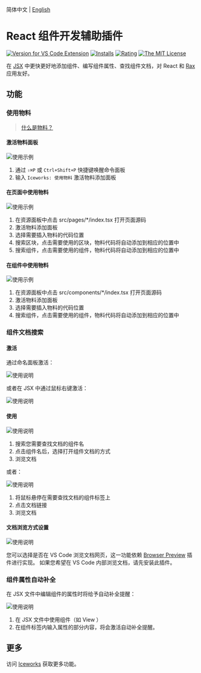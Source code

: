 简体中文 | [English](https://github.com/ice-lab/iceworks/blob/master/extensions/iceworks-material-helper/README.en.md)

# React 组件开发辅助插件

[![Version for VS Code Extension](https://vsmarketplacebadge.apphb.com/version-short/iceworks-team.iceworks-material-helper.svg?logo=visual-studio-code)](https://marketplace.visualstudio.com/items?itemName=iceworks-team.iceworks-material-helper)
[![Installs](https://vsmarketplacebadge.apphb.com/installs-short/iceworks-team.iceworks-material-helper.svg)](https://marketplace.visualstudio.com/items?itemName=iceworks-team.iceworks-material-helper)
[![Rating](https://vsmarketplacebadge.apphb.com/rating-short/iceworks-team.iceworks-material-helper.svg)](https://marketplace.visualstudio.com/items?itemName=iceworks-team.iceworks-material-helper)
[![The MIT License](https://img.shields.io/badge/license-MIT-blue.svg)](http://opensource.org/licenses/MIT)

在 [JSX](https://zh-hans.reactjs.org/docs/introducing-jsx.html) 中更快更好地添加组件、编写组件属性、查找组件文档，对 React 和 [Rax](https://rax.js.org/) 应用友好。

## 功能

### 使用物料

> [什么是物料？](https://ice.work/docs/materials/about)

#### 激活物料面板

![使用示例](https://user-images.githubusercontent.com/56879942/87538941-a19a5f00-c6cf-11ea-92f2-b8ed100792fc.gif)

1. 通过 `⇧⌘P` 或 `Ctrl+Shift+P` 快捷键唤醒命令面板
2. 输入 `Iceworks: 使用物料` 激活物料添加面板

#### 在页面中使用物料

![使用示例](https://user-images.githubusercontent.com/56879942/87619860-ba4a5980-c74f-11ea-84c1-9ef69ef17b18.gif)

1. 在资源面板中点击 src/pages/*/index.tsx 打开页面源码
2. 激活物料添加面板
3. 选择需要插入物料的代码位置
4. 搜索区块，点击需要使用的区块，物料代码将自动添加到相应的位置中
5. 搜索组件，点击需要使用的组件，物料代码将自动添加到相应的位置中

#### 在组件中使用物料

![使用示例](https://user-images.githubusercontent.com/56879942/87619875-c2a29480-c74f-11ea-945e-788a32e65881.gif)

1. 在资源面板中点击 src/components/*/index.tsx 打开页面源码
2. 激活物料添加面板
3. 选择需要插入物料的代码位置
4. 搜索组件，点击需要使用的组件，物料代码将自动添加到相应的位置中

### 组件文档搜索

#### 激活

通过命名面板激活：

![使用说明](https://user-images.githubusercontent.com/56879942/90105060-d73a7280-dd77-11ea-8cb6-dbda547adcf2.gif)

或者在 JSX 中通过鼠标右键激活：

![使用说明](https://user-images.githubusercontent.com/56879942/90105045-d3a6eb80-dd77-11ea-9d4e-e0f4433e36c1.gif)

#### 使用

![使用说明](https://user-images.githubusercontent.com/56879942/90112425-8d0abe80-dd82-11ea-955c-38fdaea2e7eb.gif)

1. 搜索您需要查找文档的组件名
2. 点击组件名后，选择打开组件文档的方式
3. 浏览文档

或者：

![使用说明](https://user-images.githubusercontent.com/56879942/90112444-93009f80-dd82-11ea-8413-9578f7244a21.gif)

1. 将鼠标悬停在需要查找文档的组件标签上
2. 点击文档链接
3. 浏览文档

#### 文档浏览方式设置

![使用说明](https://user-images.githubusercontent.com/56879942/90105048-d4d81880-dd77-11ea-8fcf-76da90af3a23.gif)

您可以选择是否在 VS Code 浏览文档网页，这一功能依赖 [Browser Preview](https://marketplace.visualstudio.com/items?itemName=auchenberg.vscode-browser-preview) 插件进行实现。 如果您希望在 VS Code 内部浏览文档，请先安装此插件。

### 组件属性自动补全

在 JSX 文件中编辑组件的属性时将给予自动补全提醒：

![使用说明](https://user-images.githubusercontent.com/56879942/87399599-2dd25680-c5ea-11ea-9402-5e36ba7b8f98.gif)

1. 在 JSX 文件中使用组件（如 View ）
2. 在组件标签内输入属性的部分内容，将会激活自动补全提醒。

## 更多

访问 [Iceworks](https://marketplace.visualstudio.com/items?itemName=iceworks-team.iceworks) 获取更多功能。

